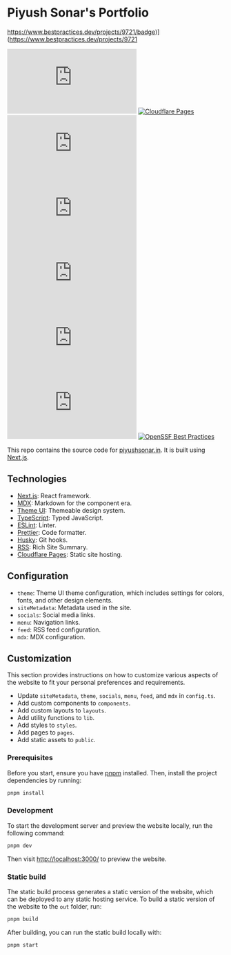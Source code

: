 # Piyush Sonar's Portfolio
https://www.bestpractices.dev/projects/9721/badge)](https://www.bestpractices.dev/projects/9721
<!-- add cloudflare pages build status -->
[![GitHub license](https://img.shields.io/github/license/ipiyushsonar/piyushsonar.in)](https://github.com/ipiyushsonar/piyushsonar.in/blob/main/LICENSE)
[![Cloudflare Pages](https://img.shields.io/badge/Cloudflare%20Pages-Deployed-blue)](https://piyushsonar.in)
[![GitHub closed issues](https://img.shields.io/github/issues-closed/ipiyushsonar/piyushsonar.in)](https://github.com/ipiyushsonar/piyushsonar.in/issues?q=is%3Aissue+is%3Aclosed)
[![GitHub pull requests](https://img.shields.io/github/issues-pr/ipiyushsonar/piyushsonar.in)](https://github.com/ipiyushsonar/piyushsonar.in/pulls)
[![GitHub last commit](https://img.shields.io/github/last-commit/ipiyushsonar/piyushsonar.in)](https://github.com/ipiyushsonar/piyushsonar.in/commits/main)
[![GitHub top language](https://img.shields.io/github/languages/top/ipiyushsonar/piyushsonar.in)](https://github.com/ipiyushsonar/piyushsonar.in)
[![GitHub code size in bytes](https://img.shields.io/github/languages/code-size/ipiyushsonar/piyushsonar.in)](https://github.com/ipiyushsonar/piyushsonar.in)
[![OpenSSF Best Practices](https://www.bestpractices.dev/projects/9721/badge)](https://www.bestpractices.dev/projects/9721)
<!-- [![GitHub closed pull requests](https://img.shields.io/github/issues-pr-closed/ipiyushsonar/piyushsonar.in)](https://github.com/ipiyushsonar/piyushsonar.in/pulls?q=is%3Apr+is%3Aclosed)
[![GitHub repo size](https://img.shields.io/github/repo-size/ipiyushsonar/piyushsonar.in)](https://github.com/ipiyushsonar/piyushsonar.in)
[![GitHub contributors](https://img.shields.io/github/contributors/ipiyushsonar/piyushsonar.in)](https://github.com/ipiyushsonar/piyushsonar.in/graphs/contributors) 
[![GitHub release](https://img.shields.io/github/v/release/ipiyushsonar/piyushsonar.in)](https://github.com/ipiyushsonar/piyushsonar.in/releases)
[![GitHub commit activity](https://img.shields.io/github/commit-activity/m/ipiyushsonar/piyushsonar.in)](https://github.com/ipiyushsonar/piyushsonar.in/graphs/commit-activity)
[![GitHub language count](https://img.shields.io/github/languages/count/ipiyushsonar/piyushsonar.in)](https://github.com/ipiyushsonar/piyushsonar.in)
[![GitHub sponsors](https://img.shields.io/github/sponsors/ipiyushsonar)](https://github.com/sponsors/ipiyushsonar)
[![GitHub discussions](https://img.shields.io/github/discussions/ipiyushsonar/piyushsonar.in)](https://github.com/ipiyushsonar/piyushsonar.in/discussions)-->


This repo contains the source code for [piyushsonar.in](https://piyushsonar.in). It is built using [Next.js](https://nextjs.org/).

## Technologies

- [Next.js](https://nextjs.org/): React framework.
- [MDX](https://mdxjs.com/): Markdown for the component era.
- [Theme UI](https://theme-ui.com/): Themeable design system.
- [TypeScript](https://www.typescriptlang.org/): Typed JavaScript.
- [ESLint](https://eslint.org/): Linter.
- [Prettier](https://prettier.io/): Code formatter.
- [Husky](https://typicode.github.io/husky/): Git hooks.
- [RSS](https://en.wikipedia.org/wiki/RSS): Rich Site Summary.
- [Cloudflare Pages](https://pages.cloudflare.com/): Static site hosting.

## Configuration
- `theme`: Theme UI theme configuration, which includes settings for colors, fonts, and other design elements.
- `siteMetadata`: Metadata used in the site.
- `socials`: Social media links.
- `menu`: Navigation links.
- `feed`: RSS feed configuration.
- `mdx`: MDX configuration.

## Customization

This section provides instructions on how to customize various aspects of the website to fit your personal preferences and requirements.

- Update `siteMetadata`, `theme`, `socials`, `menu`, `feed`, and `mdx` in `config.ts`.
- Add custom components to `components`.
- Add custom layouts to `layouts`.
- Add utility functions to `lib`.
- Add styles to `styles`.
- Add pages to `pages`.
- Add static assets to `public`.


### Prerequisites

Before you start, ensure you have [pnpm](https://pnpm.io/) installed. Then, install the project dependencies by running:

```sh
pnpm install
```

### Development

To start the development server and preview the website locally, run the following command:

```sh
pnpm dev
```

Then visit [http://localhost:3000/](http://localhost:3000/) to preview the website.

### Static build

The static build process generates a static version of the website, which can be deployed to any static hosting service. To build a static version of the website to the `out` folder, run:

```sh
pnpm build
```

After building, you can run the static build locally with:

```sh
pnpm start
```
